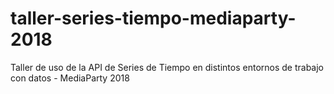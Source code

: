 # taller-series-tiempo-mediaparty-2018
Taller de uso de la API de Series de Tiempo en distintos entornos de trabajo con datos - MediaParty 2018
